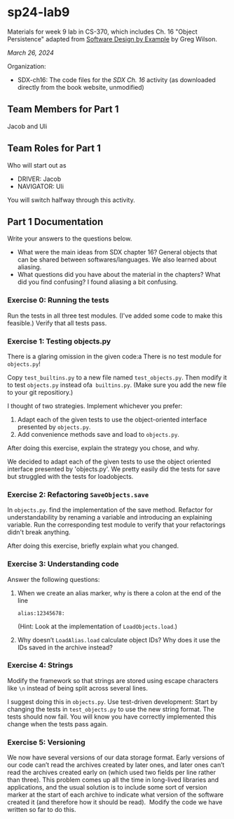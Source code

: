 # sp24-lab9
Materials for week 9 lab in CS-370, which includes Ch. 16 "Object Persistence" adapted from [Software Design by Example](https://third-bit.com/sdxpy/) by Greg Wilson.

_March 26, 2024_

Organization:
* SDX-ch16: The code files for the _SDX Ch. 16_ activity (as downloaded directly from the book website, unmodified) 

## Team Members for Part 1
Jacob and Uli 

## Team Roles for Part 1
Who will start out as
* DRIVER: Jacob
* NAVIGATOR: Uli

You will switch halfway through this activity.

## Part 1 Documentation

Write your answers to the questions below.

* What were the main ideas from SDX chapter 16?
General objects that can be shared between softwares/languages. We also learned about aliasing. 
* What questions did you have about the material in the chapters? What did you find confusing?
I found aliasing a bit confusing. 

### Exercise 0: Running the tests

Run the tests in all three test modules. (I've added some code to make this feasible.) Verify that all tests pass.

### Exercise 1: Testing objects.py

There is a glaring omission in the given code:a
There is no test module for `objects.py`! 

Copy `test_builtins.py` to a new file named `test_objects.py`. 
Then modify it to test `objects.py` instead ofa` builtins.py`. 
(Make sure you add the new file to your git repositiory.)

I thought of two strategies. Implement whichever you prefer:

1. Adapt each of the given tests to use the object-oriented interface presented by `objects.py`. 
2. Add convenience methods save and load to `objects.py`. 

After doing this exercise, explain the strategy you chose, and why.

We decided to adapt each of the given tests to use the object oriented interface presented by 'objects.py'. We pretty easily did the tests for save but struggled with the tests for loadobjects. 

### Exercise 2: Refactoring `SaveObjects.save`

In `objects.py`. find the implementation of the save method.
Refactor for understandability by renaming a variable and introducing an explaining variable. 
Run the corresponding test module to verify that your refactorings didn't break anything.

After doing this exercise, briefly explain what you changed.

### Exercise 3: Understanding code

Answer the following questions:

1.  When we create an alias marker, why is there a colon at the end of the line 

        alias:12345678:

    (Hint: Look at the implementation of `LoadObjects.load`.) 

2.  Why doesn’t `LoadAlias.load` calculate object IDs? 
    Why does it use the IDs saved in the archive instead?

### Exercise 4: Strings

Modify the framework so that strings are stored using escape characters
like `\n` instead of being split across several lines.

I suggest doing this in `objects.py`. 
Use test-driven development:
Start by changing the tests in `test_objects.py` to use the new string format. 
The tests should now fail.  You will know you have correctly implemented this change when the tests pass again.

### Exercise 5: Versioning

We now have several versions of our data storage format. 
Early versions of our code can’t read the archives created by later ones, 
and later ones can’t read the archives created early on 
(which used two fields per line rather than three). 
This problem comes up all the time in long-lived libraries and applications, 
and the usual solution is to include some sort of version marker 
at the start of each archive to indicate what version of the software 
created it (and therefore how it should be read). 
Modify the code we have written so far to do this.

